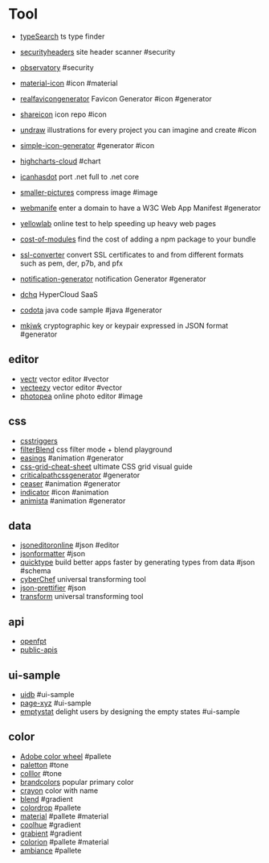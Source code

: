 # Tool

+ [typeSearch](//microsoft.github.io/TypeSearch) ts type finder
+ [securityheaders](//securityheaders.io) site header scanner #security
+ [observatory](https://observatory.mozilla.org) #security

+ [material-icon](//material.io/icons) #icon #material
+ [realfavicongenerator](//realfavicongenerator.net) Favicon Generator #icon #generator
+ [shareicon](//www.shareicon.net) icon repo #icon
+ [undraw](//undraw.co/illustrations) illustrations for every project you can imagine and create #icon
+ [simple-icon-generator](http://prefinem.com/simple-icon-generator) #generator #icon

+ [highcharts-cloud](//cloud.highcharts.com) #chart
+ [icanhasdot](//icanhasdot.net) port .net full to .net core
+ [smaller-pictures](//smaller-pictures.appspot.com) compress image #image

+ [webmanife](//webmanife.st) enter a domain to have a W3C Web App Manifest #generator
+ [yellowlab](//yellowlab.tools) online test to help speeding up heavy web pages
+ [cost-of-modules](//cost-of-modules.herokuapp.com) find the cost of adding a npm package to your bundle
+ [ssl-converter](//www.sslshopper.com/ssl-converter.html) convert SSL certificates to and from different formats such as pem, der, p7b, and pfx

+ [notification-generator](//tests.peter.sh/notification-generator) notification Generator #generator
+ [dchq](https://www.dchq.io) HyperCloud SaaS

+ [codota](//app.codota.com) java code sample #java #generator
+ [mkjwk](//mkjwk.org) cryptographic key or keypair expressed in JSON format #generator


## editor
+ [vectr](https://vectr.com) vector editor #vector
+ [vecteezy](//www.vecteezy.com/editor) vector editor #vector
+ [photopea](//www.photopea.com) online photo editor #image

## css
+ [csstriggers](//csstriggers.com)
+ [filterBlend](//ilyashubin.github.io/FilterBlend) css filter mode + blend playground
+ [easings](http://easings.net) #animation #generator
+ [css-grid-cheat-sheet](//alialaa.github.io/css-grid-cheat-sheet) ultimate CSS grid visual guide
+ [criticalpathcssgenerator](//jonassebastianohlsson.com/criticalpathcssgenerator) #generator
+ [ceaser](//matthewlein.com/tools/ceaser) #animation #generator
+ [indicator](//codepen.io/slyka85/full/QvBQPb) #icon #animation
+ [animista](http://animista.net) #animation #generator

## data
+ [jsoneditoronline](//jsoneditoronline.org) #json #editor
+ [jsonformatter](//jsonformatter.curiousconcept.com) #json
+ [quicktype](//quicktype.io) build better apps faster by generating types from data #json #schema
+ [cyberChef](//gchq.github.io/CyberChef) universal transforming tool
+ [json-prettifier](http://www.uize.com/examples/json-prettifier.html) #json
+ [transform](https://transform.now.sh) universal transforming tool

## api
+ [openfpt](//openfpt.vn)
+ [public-apis](//github.com/toddmotto/public-apis)

## ui-sample
+ [uidb](//uidb.io) #ui-sample
+ [page-xyz](//www.pages.xyz/type/app) #ui-sample
+ [emptystat](http://emptystat.es) delight users by designing the empty states #ui-sample

## color
+ [Adobe color wheel](//color.adobe.com/create/color-wheel) #pallete
+ [paletton](http://paletton.com) #tone
+ [colllor](http://colllor.com) #tone
+ [brandcolors](//brandcolors.net) popular primary color
+ [crayon](http://riccardoscalco.github.io/crayon) color with name
+ [blend](http://www.colinkeany.com/blend) #gradient
+ [colordrop](//colordrop.io) #pallete
+ [material](//material.io/guidelines/style/color.html) #pallete #material
+ [coolhue](//webkul.github.io/coolhue) #gradient
+ [grabient](//www.grabient.com) #gradient
+ [colorion](//material.colorion.co) #pallete #material
+ [ambiance](http://ambiance.somethingjustlikethis.com) #pallete
